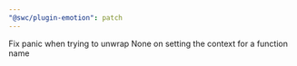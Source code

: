 ```yaml
---
"@swc/plugin-emotion": patch
---
```


Fix panic when trying to unwrap None on setting the context for a function name
